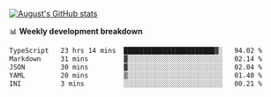 
[![August's GitHub stats](https://github-readme-stats.vercel.app/api?username=zou-weidong&show_icons=true&theme=radical)](https://github.com/zou-weidong)


📊 **Weekly development breakdown**
<!--START_SECTION:waka-->

```txt
TypeScript   23 hrs 14 mins  ███████████████████████▓░   94.02 %
Markdown     31 mins         ▓░░░░░░░░░░░░░░░░░░░░░░░░   02.14 %
JSON         30 mins         ▓░░░░░░░░░░░░░░░░░░░░░░░░   02.04 %
YAML         20 mins         ▒░░░░░░░░░░░░░░░░░░░░░░░░   01.40 %
INI          3 mins          ░░░░░░░░░░░░░░░░░░░░░░░░░   00.21 %
```

<!--END_SECTION:waka-->
